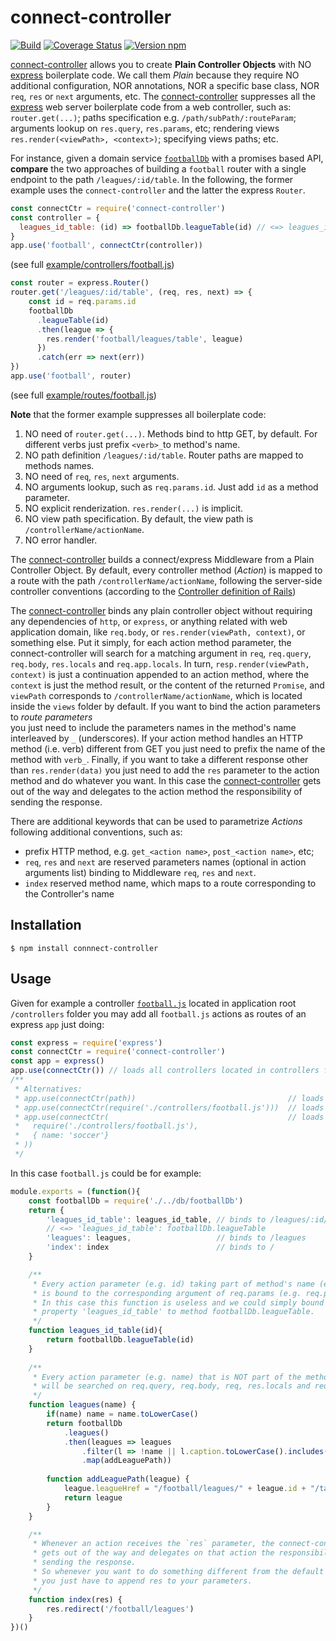 # connect-controller

[![Build](https://travis-ci.org/CCISEL/connect-controller.svg?branch=master)](https://travis-ci.org/CCISEL/connect-controller)
[![Coverage Status](https://coveralls.io/repos/github/CCISEL/connect-controller/badge.svg?branch=master)](https://coveralls.io/github/CCISEL/connect-controller?branch=master)
[![Version npm](https://img.shields.io/npm/v/connect-controller.svg)](https://www.npmjs.com/package/connect-controller)

[connect-controller](https://www.npmjs.com/package/connect-controller) allows you to
create **Plain Controller Objects** with NO [express](https://www.npmjs.com/package/express)
boilerplate code. 
We call them _Plain_ because they require NO additional configuration,
NOR annotations, NOR a specific base class, NOR `req`, `res` or `next` arguments, etc.
The [connect-controller](https://www.npmjs.com/package/connect-controller) suppresses
all the [express](https://www.npmjs.com/package/express) web server boilerplate code
from a web controller, such as:
`router.get(...)`; paths specification e.g. `/path/subPath/:routeParam`;
arguments lookup on `res.query`, `res.params`, etc;  rendering views
`res.render(<viewPath>, <context>)`; specifying views paths; etc.

For instance, given a domain service [`footballDb`](https://github.com/CCISEL/connect-controller/blob/master/example/db/footballDb.js)
with a promises based API, **compare** the two approaches of building a `football` router
with a single endpoint to the path `/leagues/:id/table`.
In the following, the former example uses the `connect-controller` and the latter the express `Router`.

```js
const connectCtr = require('connect-controller')
const controller = {
  leagues_id_table: (id) => footballDb.leagueTable(id) // <=> leagues_id_table: footballDb.leagueTable
}
app.use('football', connectCtr(controller))
```  
(see full [example/controllers/football.js](https://github.com/CCISEL/connect-controller/blob/master/example/controllers/football.js))

```js
const router = express.Router()
router.get('/leagues/:id/table', (req, res, next) => {
    const id = req.params.id
    footballDb
      .leagueTable(id)
      .then(league => {
        res.render('football/leagues/table', league)
      })
      .catch(err => next(err))
})
app.use('football', router)
```
(see full [example/routes/football.js](https://github.com/CCISEL/connect-controller/blob/master/example/routes/football.js))

**Note** that the former example suppresses all boilerplate code:
  1. NO need of `router.get(...)`. Methods bind to http GET, by default. For different verbs 
  just prefix `<verb>_`to method's name.
  2. NO path definition `/leagues/:id/table`. Router paths are mapped to methods names.
  2. NO need of `req`, `res`, `next` arguments.
  3. NO arguments lookup, such as `req.params.id`. Just add `id` as a method parameter.
  4. NO explicit renderization. `res.render(...)` is implicit.
  5. NO view path specification. By default, the view path is `/controllerName/actionName`.
  6. NO error handler.

The [connect-controller](https://www.npmjs.com/package/connect-controller)
builds a connect/express Middleware from a Plain Controller Object.
By default, every controller method (_Action_) is mapped to a route with the path
`/controllerName/actionName`, following the server-side controller conventions
(according to the [Controller definition of Rails]( https://en.wikipedia.org/wiki/Ruby_on_Rails#Technical_overview))

The [connect-controller](https://www.npmjs.com/package/connect-controller) binds any
plain controller object without requiring any dependencies of `http`, or `express`, or
anything related with web application domain, like `req.body`,  or
`res.render(viewPath, context)`, or something else. Put it simply, for each action method parameter,
the connect-controller will search for a matching argument in `req`, `req.query`, `req.body`, 
`res.locals` and `req.app.locals`.
In turn, `resp.render(viewPath, context)` is just a continuation appended to an action method,
where the `context` is just the method result, or the content of the returned `Promise`, and `viewPath` corresponds to 
`/controllerName/actionName`, which is located inside the `views` folder by default.
If you want to bind the action parameters to _route parameters_  
you just need to include the parameters names in the method's name interleaved by `_` (underscores).
If your action method handles an HTTP method (i.e. verb) different from GET you just need to
prefix the name of the method with `verb_`.
Finally, if you want to take a different response other than `res.render(data)` you just need to add the
`res` parameter to the action method and do whatever you want. In this case the 
[connect-controller](https://www.npmjs.com/package/connect-controller) gets out of the way and delegates
to the action method the responsibility of sending the response.

There are additional keywords that can be used to parametrize _Actions_
following additional conventions, such as: 
   * prefix HTTP method, e.g. `get_<action name>`, `post_<action name>`, etc; 
   * `req`, `res` and `next` are reserved parameters names (optional in action arguments
   list) binding to Middleware `req`, `res` and `next`.
   * `index` reserved method name, which maps to a route corresponding to the Controller's
   name

   
## Installation

    $ npm install connnect-controller

## Usage

Given for example a controller [`football.js`](https://github.com/CCISEL/connect-controller/blob/master/example/controllers/football.js)
located in application root `/controllers`
folder you may add all `football.js` actions as routes of an express `app` just doing:

```js
const express = require('express')
const connectCtr = require('connect-controller')
const app = express()
app.use(connectCtr()) // loads all controllers located in controllers folder
/**
 * Alternatives:
 * app.use(connectCtr(path))                                  // loads from a different path
 * app.use(connectCtr(require('./controllers/football.js')))  // loads a single controller object
 * app.use(connectCtr(                                        // loads a single controller object with name soccer
 *   require('./controllers/football.js'),
 *   { name: 'soccer'} 
 * ))  
 */
```

In this case `football.js` could be for example:

```js
module.exports = (function(){
    const footballDb = require('./../db/footballDb')
    return {
        'leagues_id_table': leagues_id_table, // binds to /leagues/:id/table
        // <=> 'leagues_id_table': footballDb.leagueTable
        'leagues': leagues,                   // binds to /leagues
        'index': index                        // binds to /
    }

    /**
     * Every action parameter (e.g. id) taking part of method's name (e.g. _id_)
     * is bound to the corresponding argument of req.params (e.g. req.params.id).
     * In this case this function is useless and we could simply bound 
     * property 'leagues_id_table' to method footballDb.leagueTable.
     */
    function leagues_id_table(id){
        return footballDb.leagueTable(id)
    }
    
    /**
     * Every action parameter (e.g. name) that is NOT part of the method's name
     * will be searched on req.query, req.body, req, res.locals and req.app.locals.
     */
    function leagues(name) {
        if(name) name = name.toLowerCase()
        return footballDb
            .leagues()
            .then(leagues => leagues
                .filter(l => !name || l.caption.toLowerCase().includes(name))
                .map(addLeaguePath))
        
        function addLeaguePath(league) {
            league.leagueHref = "/football/leagues/" + league.id + "/table"
            return league
        }
    }

    /**
     * Whenever an action receives the `res` parameter, the connect-controller
     * gets out of the way and delegates on that action the responsibility of
     * sending the response.
     * So whenever you want to do something different from the default behavior 
     * you just have to append res to your parameters.
     */
    function index(res) {
        res.redirect('/football/leagues')
    }
})()
```
